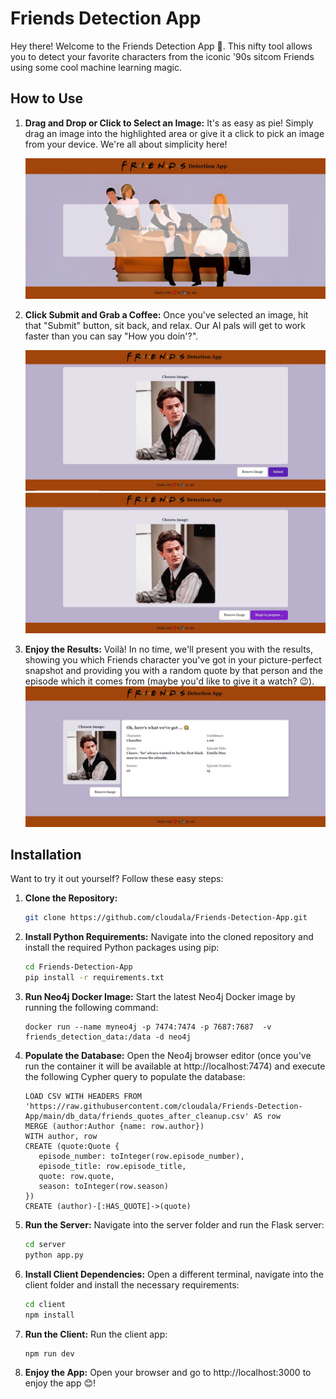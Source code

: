 # Friends Detection App

Hey there! Welcome to the Friends Detection App 🎉. This nifty tool allows you to detect your favorite characters from the iconic '90s sitcom Friends using some cool machine learning magic.

## How to Use

1. **Drag and Drop or Click to Select an Image:** It's as easy as pie! Simply drag an image into the highlighted area or give it a click to pick an image from your device. We're all about simplicity here!

   ![Drag and Drop image](readme_images/drag_and_drop.jpg)

2. **Click Submit and Grab a Coffee:** Once you've selected an image, hit that "Submit" button, sit back, and relax. Our AI pals will get to work faster than you can say "How you doin'?".

   ![Submit image](readme_images/submit.jpg)
   ![Making magic happen](readme_images/progress.jpg)

3. **Enjoy the Results:** Voilà! In no time, we'll present you with the results, showing you which Friends character you've got in your picture-perfect snapshot and providing you with a random quote by that person and the episode which it comes from (maybe you'd like to give it a watch? 😉).
   ![Results](readme_images/result.jpg)

## Installation

Want to try it out yourself? Follow these easy steps:

1. **Clone the Repository:**

   ```bash
   git clone https://github.com/cloudala/Friends-Detection-App.git

2. **Install Python Requirements:**
   Navigate into the cloned repository and install the required Python packages using pip:
   ```bash
   cd Friends-Detection-App
   pip install -r requirements.txt

3. **Run Neo4j Docker Image:**
   Start the latest Neo4j Docker image by running the following command:
   ```docker
   docker run --name myneo4j -p 7474:7474 -p 7687:7687  -v friends_detection_data:/data -d neo4j

4. **Populate the Database:**
   Open the Neo4j browser editor (once you've run the container it will be available at http://localhost:7474) and execute the following Cypher query to populate the database:
   ```cypher
   LOAD CSV WITH HEADERS FROM 'https://raw.githubusercontent.com/cloudala/Friends-Detection-App/main/db_data/friends_quotes_after_cleanup.csv' AS row
   MERGE (author:Author {name: row.author})
   WITH author, row
   CREATE (quote:Quote {
      episode_number: toInteger(row.episode_number),
      episode_title: row.episode_title,
      quote: row.quote,
      season: toInteger(row.season)
   })
   CREATE (author)-[:HAS_QUOTE]->(quote)

5. **Run the Server:**
   Navigate into the server folder and run the Flask server:
   ```bash
   cd server
   python app.py

6. **Install Client Dependencies:**
   Open a different terminal, navigate into the client folder and install the necessary requirements:
   ```bash
   cd client
   npm install

7. **Run the Client:**
   Run the client app:
   ```bash
   npm run dev

7. **Enjoy the App:**
  Open your browser and go to http://localhost:3000 to enjoy the app 😊!
